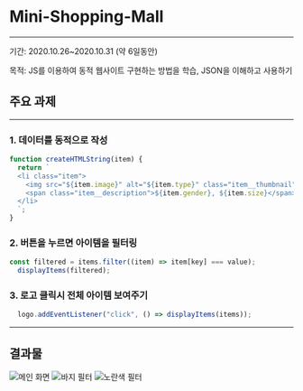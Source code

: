 # Mini-Shopping-Mall

---

기간: 2020.10.26~2020.10.31 (약 6일동안)

목적: JS를 이용하여 동적 웹사이트 구현하는 방법을 학습, JSON을 이해하고 사용하기

## 주요 과제

---

### 1. 데이터를 동적으로 작성

```JavaScript
function createHTMLString(item) {
  return `
  <li class="item">
    <img src="${item.image}" alt="${item.type}" class="item__thumbnail" />
    <span class="item__description">${item.gender}, ${item.size}</span>
  </li>
  `;
}
```

### 2. 버튼을 누르면 아이템을 필터링

```JavaScript
const filtered = items.filter((item) => item[key] === value);
  displayItems(filtered);
```

### 3. 로고 클릭시 전체 아이템 보여주기

```JavaScript
  logo.addEventListener("click", () => displayItems(items));
```

---

## 결과물

![메인 화면](https://user-images.githubusercontent.com/56028436/97797710-98bfa000-1c62-11eb-966c-96902afdeef4.JPG)
![바지 필터](https://user-images.githubusercontent.com/56028436/97797724-ad039d00-1c62-11eb-9827-bed1bd5e4bb0.JPG)
![노란색 필터](https://user-images.githubusercontent.com/56028436/97797725-af65f700-1c62-11eb-96ef-8c1423314ff5.JPG)

